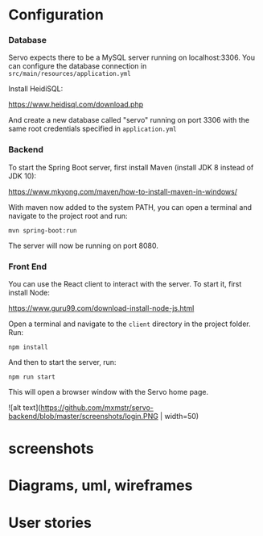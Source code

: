 # Configuration

### Database

Servo expects there to be a MySQL server running on localhost:3306. You can configure the database connection in `src/main/resources/application.yml`

Install HeidiSQL: 

https://www.heidisql.com/download.php

And create a new database called "servo" running on port 3306 with the same root credentials specified in `application.yml` 

### Backend

To start the Spring Boot server, first install Maven (install JDK 8 instead of JDK 10):

https://www.mkyong.com/maven/how-to-install-maven-in-windows/

With maven now added to the system PATH, you can open a terminal and navigate to the project root and run:

`mvn spring-boot:run`

The server will now be running on port 8080.

### Front End

You can use the React client to interact with the server. To start it, first install Node:

https://www.guru99.com/download-install-node-js.html

Open a terminal and navigate to the `client` directory in the project folder. Run:

`npm install`

And then to start the server, run:

`npm run start`

This will open a browser window with the Servo home page.

![alt text](https://github.com/mxmstr/servo-backend/blob/master/screenshots/login.PNG | width=50)

# screenshots

# Diagrams, uml, wireframes
# User stories
